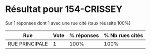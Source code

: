 # Résultat pour 154-CRISSEY

Sur 1 réponses dont 1 avec une rue cité (taux réussite 100%)

| Rue | Vote | % réponses | % Nb rues cités|
|-----|------|------------|----------------|
| RUE PRINCIPALE | 1 | 100% | 100%|
